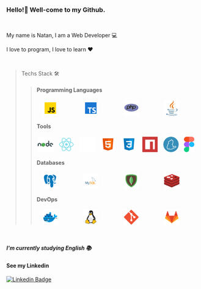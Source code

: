 ### Hello!👋 Well-come to my Github.
<br>
<p>My name is Natan, I am a Web Developer 💻</p>
<p>I love to program, I love to learn ❤️</p>
<br>

> Techs Stack 🛠️
>
>>#### Programming Languages
>><div style="display:flex; justify-content:space-around; width: 100%;">
>>  <img src="https://github.com/natanfoleto/natanfoleto/blob/main/assets/javascript.svg" height="40px"/>&nbsp;
>>  <img src="https://github.com/natanfoleto/natanfoleto/blob/main/assets/typescript.svg" height="40px"/>&nbsp;
>>  <img src="https://github.com/natanfoleto/natanfoleto/blob/main/assets/php.png" height="40px"/>&nbsp;
>>  <img src="https://github.com/natanfoleto/natanfoleto/blob/main/assets/java.svg" height="40px"/>&nbsp;
>></div>
>>
>>#### Tools
>><div style="display:flex; justify-content:space-around; width: 100%;">
>>  <img src="https://github.com/natanfoleto/natanfoleto/blob/main/assets/nodejs.svg" height="40px"/>&nbsp;
>>  <img src="https://github.com/natanfoleto/natanfoleto/blob/main/assets/react.svg" height="40px"/>&nbsp;
>>  <img src="https://github.com/natanfoleto/natanfoleto/blob/main/assets/nextjs.svg" height="40px"/>&nbsp;
>>  <img src="https://github.com/natanfoleto/natanfoleto/blob/main/assets/html5.svg" height="40px"/>&nbsp;
>>  <img src="https://github.com/natanfoleto/natanfoleto/blob/main/assets/css3.svg" height="40px"/>&nbsp;
>>  <img src="https://github.com/natanfoleto/natanfoleto/blob/main/assets/npm.png" height="40px"/>&nbsp;
>>  <img src="https://github.com/natanfoleto/natanfoleto/blob/main/assets/yarn.png" height="40px"/>&nbsp;
>>  <img src="https://github.com/natanfoleto/natanfoleto/blob/main/assets/Figma.svg" height="40px"/>&nbsp;
>></div>
>>
>>#### Databases
>><div style="display:flex; justify-content:space-around; width: 100%;">
>>  <img src="https://github.com/natanfoleto/natanfoleto/blob/main/assets/postgreesql.svg" height="40px"/>&nbsp;
>>  <img src="https://github.com/natanfoleto/natanfoleto/blob/main/assets/mysql.svg" height="40px"/>&nbsp;
>>  <img src="https://github.com/natanfoleto/natanfoleto/blob/main/assets/mongodb.svg" height="40px"/>&nbsp;
>>  <img src="https://github.com/natanfoleto/natanfoleto/blob/main/assets/redis.svg" height="40px"/>&nbsp;
>></div>
>>
>>#### DevOps
>><div style="display:flex; justify-content:space-around; width: 100%;">
>>  <img src="https://github.com/natanfoleto/natanfoleto/blob/main/assets/docker.svg" height="40px"/>&nbsp;
>>  <img src="https://github.com/natanfoleto/natanfoleto/blob/main/assets/linux.svg" height="40px"/>&nbsp;
>>  <img src="https://github.com/natanfoleto/natanfoleto/blob/main/assets/git.png" height="40px"/>&nbsp;
>>  <img src="https://github.com/natanfoleto/natanfoleto/blob/main/assets/gitlab.svg" height="40px"/>&nbsp;
>></div>

<br>

##### I'm currently studying English 📚

#### See my Linkedin
[![Linkedin Badge](https://img.shields.io/badge/-Natan%20Foleto-00875f?style=flat-square&logo=Linkedin&logoColor=white&link=https://www.linkedin.com/in/diego-schell-fernandes/)](https://www.linkedin.com/in/natan-foleto-9bbb2b178/)
